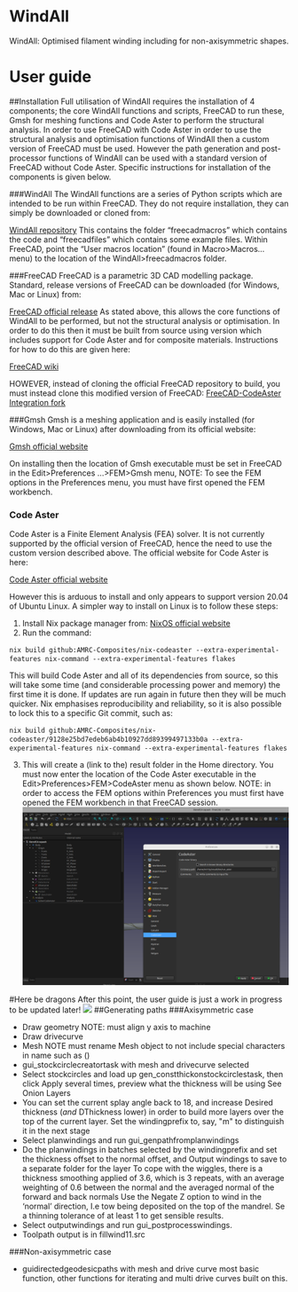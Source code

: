 # WindAll
WindAll: Optimised filament winding including for non-axisymmetric shapes.

# User guide
##Installation
Full utilisation of WindAll requires the installation of 4 components; the core WindAll functions and scripts, FreeCAD to run these, Gmsh for meshing functions and Code Aster to perform the structural analysis. In order to use FreeCAD with Code Aster in order to use the structural analysis and optimisation functions of WindAll then a custom version of FreeCAD must be used. However the path generation and post-processor functions of WindAll can be used with a standard version of FreeCAD without Code Aster. Specific instructions for installation of the components is given below.

###WindAll
The WindAll functions are a series of Python scripts which are intended to be run within FreeCAD. They do not require installation, they can simply be downloaded or cloned from:

[WindAll repository](https://github.com/AMRC-Composites/WindAll)
This contains the folder “freecadmacros” which contains the code and “freecadfiles” which contains some example files. Within FreeCAD, point the “User macros location” (found in Macro>Macros…  menu) to the location of the WindAll>freecadmacros folder.

###FreeCAD
FreeCAD is a parametric 3D CAD modelling package. Standard, release versions of FreeCAD can be downloaded (for Windows, Mac or Linux) from:

[FreeCAD official release](https://www.freecad.org/downloads.php)
As stated above, this allows the core functions of WindAll to be performed, but not the structural analysis or optimisation. In order to do this then it must be built from source using  version which includes support for Code Aster and for composite materials. Instructions for how to do this are given here:

[FreeCAD wiki](https://wiki.freecad.org/Compiling)

HOWEVER, instead of cloning the official FreeCAD repository to build, you must instead clone this modified version of FreeCAD:
[FreeCAD-CodeAster Integration fork](https://github.com/AMRC-Composites/FreeCAD-CodeAster.git)

###Gmsh
Gmsh is a meshing application and is easily installed (for Windows, Mac or Linux) after downloading from its official website:

[Gmsh official website](https://gmsh.info/)

On installing then the location of Gmsh executable must be set in FreeCAD in the Edit>Preferences ...>FEM>Gmsh menu, NOTE: To see the FEM options in the Preferences menu, you must have first opened the FEM workbench.

### Code Aster

Code Aster is a Finite Element Analysis (FEA) solver. It is not currently supported by the official  version of FreeCAD, hence the need to use the custom version described above. The official website for Code Aster is here:

[Code Aster official website](https://code-aster.org/)

However this is arduous to install and only appears to support version 20.04 of Ubuntu Linux. A simpler way to install on Linux is to follow these steps:
1. Install Nix package manager from: [NixOS official website](https://nixos.org/download/)
2. Run the command:
```
nix build github:AMRC-Composites/nix-codeaster --extra-experimental-features nix-command --extra-experimental-features flakes
```
This will build Code Aster and all of its dependencies from source, so this will take some time (and considerable processing power and memory) the first time it is done. If updates are run again in future then they will be much quicker. Nix emphasises reproducibility and reliability, so it is also possible to lock this to a specific Git commit, such as:
```
nix build github:AMRC-Composites/nix-codeaster/9128e25bd7edeb6ab4b10927dd89399497133b0a --extra-experimental-features nix-command --extra-experimental-features flakes
```
3. This will create a (link to the) result folder in the Home directory. You must now enter the location of the Code Aster executable in the Edit>Preferences>FEM>CodeAster menu as shown below. NOTE: in order to access the FEM options within Preferences you must first have opened the FEM workbench in that FreeCAD session.
    <img src="/.github/images/CApreferences.png" width="800"/>
    
#Here be dragons
After this point, the user guide is just a work in progress to be updated later!
<img src="/.github/images/dragon.png" width="200"/>
##Generating paths
###Axisymmetric case
* Draw geometry NOTE: must align y axis to machine
* Draw drivecurve
* Mesh NOTE must rename Mesh object to not include special characters in name such as ()
* gui_stockcirclecreatortask with mesh and drivecurve selected
* Select stockcircles and load up gen_constthickonstockcirclestask, then click Apply several times, preview what the thickness will be using See Onion Layers
* You can set the current splay angle back to 18, and increase 
Desired thickness (*and* DThickness lower) in order to build more layers 
over the top of the current layer.
Set the windingprefix to, say, "m" to distinguish it in the next stage
* Select planwindings and run gui_genpathfromplanwindings
* Do the planwindings in batches selected by the windingprefix
and set the thickness offset to the normal offset, and Output windings 
to save to a separate folder for the layer 
To cope with the wiggles, there is a thickness smoothing applied of 3.6, 
which is 3 repeats, with an average weighting of 0.6 between the normal 
and the averaged normal of the forward and back normals
Use the Negate Z option to wind in the ‘normal’ direction, I.e tow being deposited on the top of the mandrel.
Se a thinning tolerance of at least 1 to get sensible results.
* Select outputwindings and run gui_postprocesswindings.
* Toolpath output is in fillwind11.src

###Non-axisymmetric case
* guidirectedgeodesicpaths with mesh and drive curve most basic function, other functions for iterating and multi drive curves built on this.
